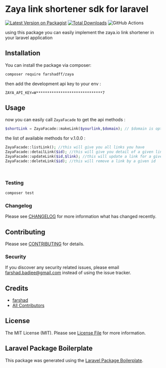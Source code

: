 # Zaya link shortener sdk for laravel

[![Latest Version on Packagist](https://img.shields.io/packagist/v/farshadff/zaya.svg?style=flat-square)](https://packagist.org/packages/farshadff/zaya)
[![Total Downloads](https://img.shields.io/packagist/dt/farshadff/zaya.svg?style=flat-square)](https://packagist.org/packages/farshadff/zaya)
![GitHub Actions](https://github.com/farshadff/zaya/actions/workflows/main.yml/badge.svg)

using this package you can easily implement the zaya.io link shortener in your laravel application
## Installation

You can install the package via composer:

```bash
composer require farshadff/zaya
```
then add the development api key to your env :
```angular2html
ZAYA_API_KEY=W******************************7
```
## Usage
now you can easily call `ZayaFacade` to get the api methods :

```php
$shortLink = ZayaFacade::makeLink($yourlink,$domain); // $domain is optional which is the id of your domain
```
the list of available methods for v.1.0.0 :
```php
ZayaFacade::listLink(); //this will give you all links you have
ZayaFacade::detailLink($id); //this will give you detail of a given link
ZayaFacade::updateLink($id,$link); //this will update a link for a given id
ZayaFacade::deleteLink($id); //this will remove a link by a given id

 
```

### Testing

```bash
composer test
```

### Changelog

Please see [CHANGELOG](CHANGELOG.md) for more information what has changed recently.

## Contributing

Please see [CONTRIBUTING](CONTRIBUTING.md) for details.

### Security

If you discover any security related issues, please email farshad.badiee@gmail.com instead of using the issue tracker.

## Credits

-   [farshad](https://github.com/farshadff)
-   [All Contributors](../../contributors)

## License

The MIT License (MIT). Please see [License File](LICENSE.md) for more information.

## Laravel Package Boilerplate

This package was generated using the [Laravel Package Boilerplate](https://laravelpackageboilerplate.com).
